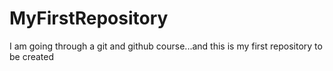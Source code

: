 # MyFirstRepository
I am going through a git and github course...and this is my first repository to be created
